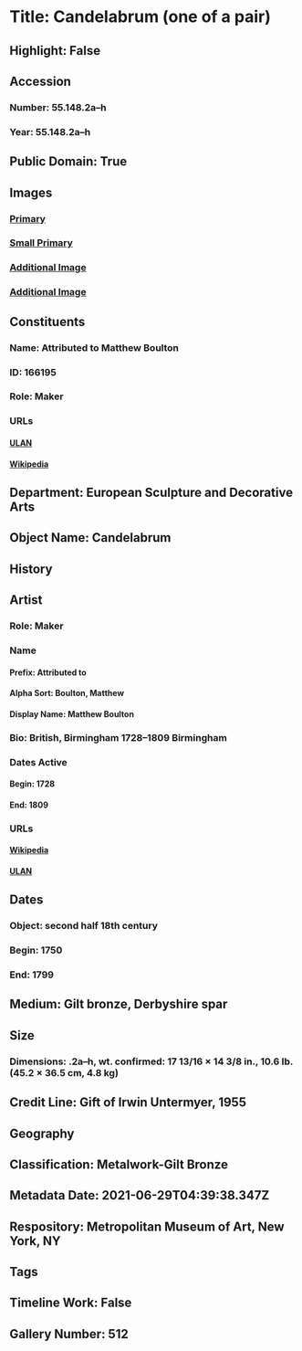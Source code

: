 # Title: Candelabrum (one of a pair)
## Highlight: False
## Accession
### Number: 55.148.2a–h
### Year: 55.148.2a–h
## Public Domain: True
## Images
### [Primary](https://images.metmuseum.org/CRDImages/es/original/DP-13853-026.jpg)
### [Small Primary](https://images.metmuseum.org/CRDImages/es/web-large/DP-13853-026.jpg)
### [Additional Image](https://images.metmuseum.org/CRDImages/es/original/DP-13853-024.jpg)
### [Additional Image](https://images.metmuseum.org/CRDImages/es/original/DP-13853-025.jpg)
## Constituents
### Name: Attributed to Matthew Boulton
### ID: 166195
### Role: Maker
### URLs
#### [ULAN](http://vocab.getty.edu/page/ulan/500044303)
#### [Wikipedia](https://www.wikidata.org/wiki/Q469269)
## Department: European Sculpture and Decorative Arts
## Object Name: Candelabrum
## History
## Artist
### Role: Maker
### Name
#### Prefix: Attributed to
#### Alpha Sort: Boulton, Matthew
#### Display Name: Matthew Boulton
### Bio: British, Birmingham 1728–1809 Birmingham
### Dates Active
#### Begin: 1728
#### End: 1809
### URLs
#### [Wikipedia](https://www.wikidata.org/wiki/Q469269)
#### [ULAN](http://vocab.getty.edu/page/ulan/500044303)
## Dates
### Object: second half 18th century
### Begin: 1750
### End: 1799
## Medium: Gilt bronze, Derbyshire spar
## Size
### Dimensions: .2a–h, wt. confirmed: 17 13/16 × 14 3/8 in., 10.6 lb. (45.2 × 36.5 cm, 4.8 kg)
## Credit Line: Gift of Irwin Untermyer, 1955
## Geography
## Classification: Metalwork-Gilt Bronze
## Metadata Date: 2021-06-29T04:39:38.347Z
## Respository: Metropolitan Museum of Art, New York, NY
## Tags
## Timeline Work: False
## Gallery Number: 512